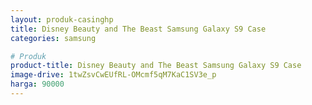 ```yaml
---
layout: produk-casinghp
title: Disney Beauty and The Beast Samsung Galaxy S9 Case
categories: samsung

# Produk
product-title: Disney Beauty and The Beast Samsung Galaxy S9 Case
image-drive: 1twZsvCwEUfRL-OMcmf5qM7KaC1SV3e_p
harga: 90000
---
```

